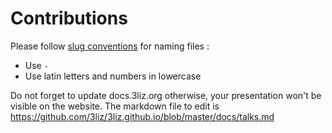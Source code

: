 # Contributions

Please follow [slug conventions](https://en.wikipedia.org/wiki/Clean_URL#Slug) for naming files :

- Use `-`
- Use latin letters and numbers in lowercase

Do not forget to update docs.3liz.org otherwise, your presentation won't be visible on the website.
The markdown file to edit is https://github.com/3liz/3liz.github.io/blob/master/docs/talks.md
